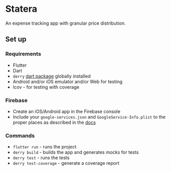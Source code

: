 # Statera

An expense tracking app with granular price distribution.

## Set up

### Requirements
- Flutter
- Dart
- `derry` [dart package](https://pub.dev/packages/derry) globally installed
- Android and/or iOS emulator and/or Web for testing
- lcov - for testing with coverage

### Firebase

- Create an iOS/Android app in the Firebase console
- Include your `google-services.json` and `GoogleService-Info.plist` to the proper places as described in the [docs](https://firebase.google.com/docs/flutter/setup?platform=android)

### Commands
- `flutter run` - runs the project
- `derry build` - builds the app and generates mocks for tests
- `derry test` - runs the tests
- `derry test-coverage` - generate a coverage report